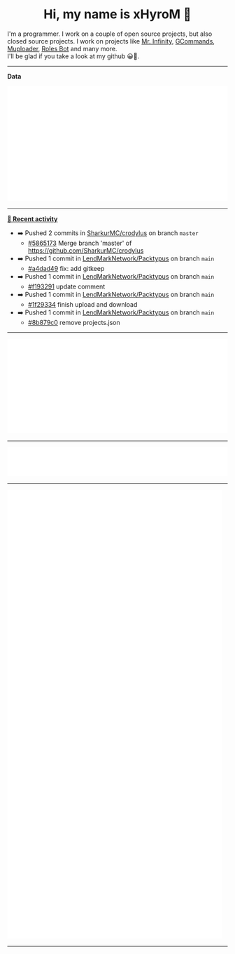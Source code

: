 <p align="center">
    <!-- <img src="https://avatars.githubusercontent.com/u/56601352" width="192" alt="hyro's pfp" /> -->
    <h1 align="center">Hi, my name is xHyroM 👋</h1>
</p>

I'm a programmer. I work on a couple of open source projects, but also closed source projects. I work on projects like [Mr. Infinity](https://discord.com/oauth2/authorize?client_id=720321585625694239&scope=bot%20applications.commands&permissions=8&redirect_uri=https://blobs.gq/imanager&prompt=consent&response_type=code), [GCommands](https://github.com/Garlic-Team/GCommands), [Muploader](https://github.com/xHyroM/Muploder), [Roles Bot](https://github.com/xHyroM/roles-bot) and many more.  
I'll be glad if you take a look at my github 😀👀.

___
**Data**

<img src="https://github.com/xHyroM/xHyroM/blob/master/.cache/base.svg">

___

**[📰 Recent activity](https://github.com/xHyroM)**
* ➡️ Pushed 2 commits in [SharkurMC/crodylus](https://github.com/SharkurMC/crodylus) on branch `master`
  * [#5865173](https://github.com/SharkurMC/crodylus/commit/5865173) Merge branch &#39;master&#39; of https://github.com/SharkurMC/crodylus
* ➡️ Pushed 1 commit in [LendMarkNetwork/Packtypus](https://github.com/LendMarkNetwork/Packtypus) on branch `main`
  * [#a4dad49](https://github.com/LendMarkNetwork/Packtypus/commit/a4dad49) fix: add gitkeep
* ➡️ Pushed 1 commit in [LendMarkNetwork/Packtypus](https://github.com/LendMarkNetwork/Packtypus) on branch `main`
  * [#f193291](https://github.com/LendMarkNetwork/Packtypus/commit/f193291) update comment
* ➡️ Pushed 1 commit in [LendMarkNetwork/Packtypus](https://github.com/LendMarkNetwork/Packtypus) on branch `main`
  * [#1f29334](https://github.com/LendMarkNetwork/Packtypus/commit/1f29334) finish upload and download
* ➡️ Pushed 1 commit in [LendMarkNetwork/Packtypus](https://github.com/LendMarkNetwork/Packtypus) on branch `main`
  * [#8b879c0](https://github.com/LendMarkNetwork/Packtypus/commit/8b879c0) remove projects.json


___

<img src="https://github.com/xHyroM/xHyroM/blob/master/.cache/isocalendar.svg">

___

<img src="https://github.com/xHyroM/xHyroM/blob/master/.cache/languages.svg">

___

<img src="https://github.com/xHyroM/xHyroM/blob/master/.cache/achievements.svg">

___
